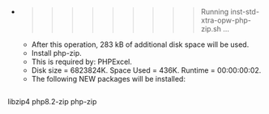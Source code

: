 * >>>>>>>>> Running inst-std-xtra-opw-php-zip.sh ...
  * After this operation, 283 kB of additional disk space will be used.
  * Install php-zip.
  * This is required by: PHPExcel.
  * Disk size = 6823824K. Space Used = 436K. Runtime = 00:00:00:02.
  * The following NEW packages will be installed:
  ```bash
libzip4 php8.2-zip php-zip
  ```
